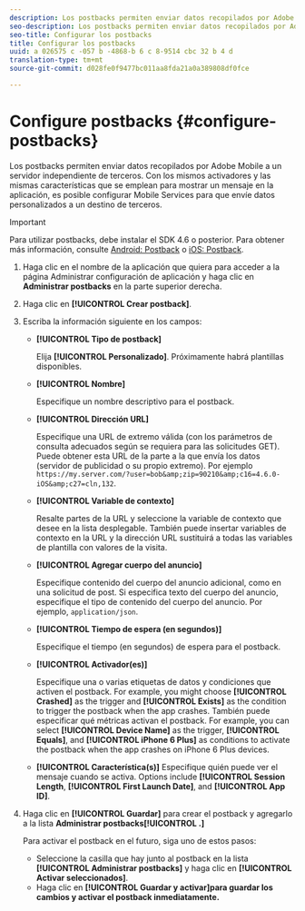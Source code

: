 ```yaml
---
description: Los postbacks permiten enviar datos recopilados por Adobe Mobile a un servidor independiente de terceros. Con los mismos activadores y las mismas características que se emplean para mostrar un mensaje en la aplicación, es posible configurar Mobile Services para que envíe datos personalizados a un destino de terceros.
seo-description: Los postbacks permiten enviar datos recopilados por Adobe Mobile a un servidor independiente de terceros. Con los mismos activadores y las mismas características que se emplean para mostrar un mensaje en la aplicación, es posible configurar Mobile Services para que envíe datos personalizados a un destino de terceros.
seo-title: Configurar los postbacks
title: Configurar los postbacks
uuid: a 026575 c -057 b -4868-b 6 c 8-9514 cbc 32 b 4 d
translation-type: tm+mt
source-git-commit: d028fe0f9477bc011aa8fda21a0a389808df0fce

---
```



# Configure postbacks {#configure-postbacks}

Los postbacks permiten enviar datos recopilados por Adobe Mobile a un servidor independiente de terceros. Con los mismos activadores y las mismas características que se emplean para mostrar un mensaje en la aplicación, es posible configurar Mobile Services para que envíe datos personalizados a un destino de terceros.

>[!IMPORTANT]
>
>Para utilizar postbacks, debe instalar el SDK 4.6 o posterior. Para obtener más información, consulte [Android: Postback](/help/android/analytics-main/postbacks/postbacks.md) o [iOS: Postback](/help/ios/analytics-main/postback/postback.md).

1. Haga clic en el nombre de la aplicación que quiera para acceder a la página Administrar configuración de aplicación y haga clic en **Administrar postbacks** en la parte superior derecha.
1. Haga clic en **[!UICONTROL Crear postback]**.
1. Escriba la información siguiente en los campos:

   * **[!UICONTROL Tipo de postback]**

      Elija **[!UICONTROL Personalizado]**. Próximamente habrá plantillas disponibles.

   * **[!UICONTROL Nombre]**

      Especifique un nombre descriptivo para el postback.

   * **[!UICONTROL Dirección URL]**

      Especifique una URL de extremo válida (con los parámetros de consulta adecuados según se requiera para las solicitudes GET). Puede obtener esta URL de la parte a la que envía los datos (servidor de publicidad o su propio extremo). Por ejemplo `https://my.server.com/?user=bob&amp;zip=90210&amp;c16=4.6.0-iOS&amp;c27=cln,132`.

   * **[!UICONTROL Variable de contexto]**

      Resalte partes de la URL y seleccione la variable de contexto que desee en la lista desplegable. También puede insertar variables de contexto en la URL y la dirección URL sustituirá a todas las variables de plantilla con valores de la visita.

   * **[!UICONTROL Agregar cuerpo del anuncio]**

      Especifique contenido del cuerpo del anuncio adicional, como en una solicitud de post. Si especifica texto del cuerpo del anuncio, especifique el tipo de contenido del cuerpo del anuncio. Por ejemplo, `application/json`.

   * **[!UICONTROL Tiempo de espera (en segundos)]**

      Especifique el tiempo (en segundos) de espera para el postback.

   * **[!UICONTROL Activador(es)]**

      Especifique una o varias etiquetas de datos y condiciones que activen el postback. For example, you might choose **[!UICONTROL Crashed]** as the trigger and **[!UICONTROL Exists]** as the condition to trigger the postback when the app crashes. También puede especificar qué métricas activan el postback. For example, you can select **[!UICONTROL Device Name]** as the trigger, **[!UICONTROL Equals]**, and **[!UICONTROL iPhone 6 Plus]** as conditions to activate the postback when the app crashes on iPhone 6 Plus devices.

   * **[!UICONTROL Característica(s)]**
   Especifique quién puede ver el mensaje cuando se activa. Options include **[!UICONTROL Session Length**, **[!UICONTROL First Launch Date]**, and **[!UICONTROL App ID]**.

1. Haga clic en **[!UICONTROL Guardar]** para crear el postback y agregarlo a la lista **Administrar postbacks[!UICONTROL .]**

   Para activar el postback en el futuro, siga uno de estos pasos:

   * Seleccione la casilla que hay junto al postback en la lista **[!UICONTROL Administrar postbacks]** y haga clic en **[!UICONTROL Activar seleccionados]**.
   * Haga clic en **[!UICONTROL Guardar y activar]para guardar los cambios y activar el postback inmediatamente.**
